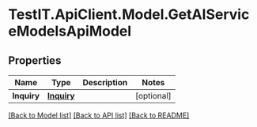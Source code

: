 # TestIT.ApiClient.Model.GetAIServiceModelsApiModel

## Properties

Name | Type | Description | Notes
------------ | ------------- | ------------- | -------------
**Inquiry** | [**Inquiry**](Inquiry.md) |  | [optional] 

[[Back to Model list]](../README.md#documentation-for-models) [[Back to API list]](../README.md#documentation-for-api-endpoints) [[Back to README]](../README.md)

